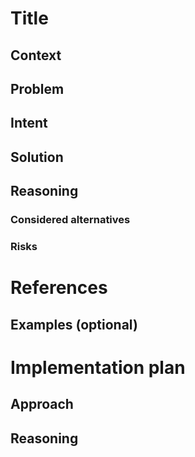 # Title

## Context

## Problem

## Intent

## Solution

## Reasoning

### Considered alternatives

### Risks

# References

## Examples (optional)

# Implementation plan

## Approach

## Reasoning